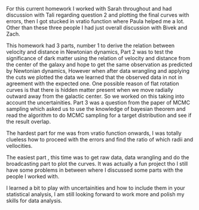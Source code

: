 For this current homework I worked with Sarah throughout and had discussion with Tali regarding question 2 and plotting the final curves with errors, then I got stucked in vratio function where Paula helped me a lot. Other than these three people I had just overall discussion with Bivek and Zach.

This homework had 3 parts, number 1 to derive the relation between velocity and distance in Newtonian dynamics,
Part 2 was to test the significance of dark matter using the relation of velocity and distance from the center of the galaxy and hope to get the same observation as predicted by Newtonian dynamics, However when after data wrangling and applying the cuts we plotted the data we learned that the observed data in not in agreement with the expected one. One possible reason of flat rotation curves is that there is hidden matter present when we move radially outward away from the galactic center. So we worked on this taking into account the uncertainities.
Part 3 was a question from the paper of MCMC sampling which asked us to use the knowledge of bayesian theorem and read the algorithm to do MCMC sampling for a target distribution and see if the result overlap.

The hardest part for me was from vratio function onwards, I was totally clueless how to proceed with the errors and find the ratio of which radii and vellocities.

The easiest part , this time was to get raw data, data wrangling and do the broadcasting part to plot the curves. It was actually a fun project tho I still have some problems in between where I discussed some parts with the people I worked with.

I learned a bit to play with uncertainities and how to include them in your statistical analysis, I am still looking forward to work more and polish my skills for data analysis.

